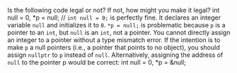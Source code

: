 Is the following code legal or not? If not, how might you make it legal?
int null = 0, *p = null; // `int null = 0;` is perfectly fine. It declares an integer variable `null` and initializes it to `0`. `*p = null;` is problematic because `p` is a pointer to an `int`, but `null` is an `int`, not a pointer. You cannot directly assign an integer to a pointer without a type mismatch error. If the intention is to make `p` a null pointers (i.e., a pointer that points to no object), you should assign `nullptr` to `p` instead of `null`. Alternatively, assigning the address of `null` to the pointer p would be correct: int null = 0, *p = &null; 